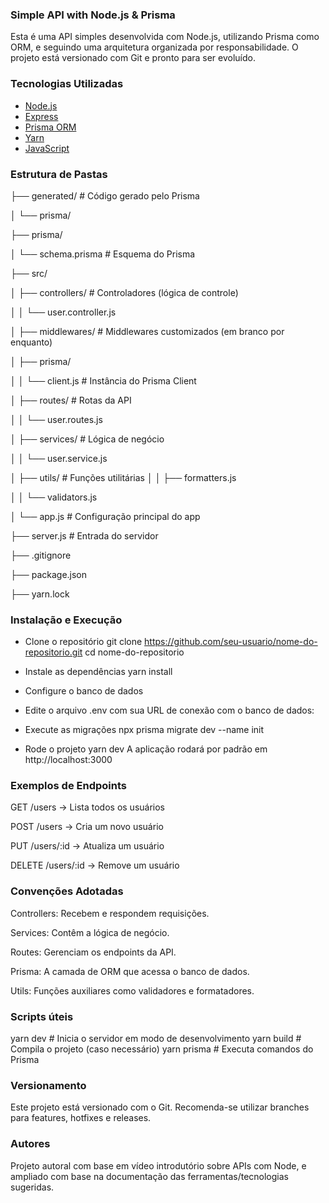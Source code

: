 ### Simple API with Node.js & Prisma

Esta é uma API simples desenvolvida com Node.js, utilizando Prisma como ORM, e seguindo uma arquitetura organizada por responsabilidade. O projeto está versionado com Git e pronto para ser evoluído.

### Tecnologias Utilizadas

- [Node.js](https://nodejs.org/)
- [Express](https://expressjs.com/)
- [Prisma ORM](https://www.prisma.io/)
- [Yarn](https://yarnpkg.com/)
- [JavaScript](https://developer.mozilla.org/en-US/docs/Web/JavaScript)

### Estrutura de Pastas

├── generated/             # Código gerado pelo Prisma

│   └── prisma/

├── prisma/

│   └── schema.prisma      # Esquema do Prisma

├── src/

│   ├── controllers/       # Controladores (lógica de controle)

│   │   └── user.controller.js

│   ├── middlewares/       # Middlewares customizados (em branco por enquanto)

│   ├── prisma/

│   │   └── client.js       # Instância do Prisma Client

│   ├── routes/            # Rotas da API

│   │   └── user.routes.js

│   ├── services/          # Lógica de negócio

│   │   └── user.service.js

│   ├── utils/             # Funções utilitárias
│   │   ├── formatters.js

│   │   └── validators.js

│   └── app.js             # Configuração principal do app

├── server.js              # Entrada do servidor

├── .gitignore

├── package.json

├── yarn.lock


### Instalação e Execução
* Clone o repositório
git clone https://github.com/seu-usuario/nome-do-repositorio.git
cd nome-do-repositorio


* Instale as dependências
yarn install

* Configure o banco de dados

* Edite o arquivo .env com sua URL de conexão com o banco de dados:

* Execute as migrações
npx prisma migrate dev --name init

* Rode o projeto
yarn dev
A aplicação rodará por padrão em http://localhost:3000

### Exemplos de Endpoints

GET /users        → Lista todos os usuários

POST /users       → Cria um novo usuário

PUT /users/:id    → Atualiza um usuário

DELETE /users/:id → Remove um usuário

### Convenções Adotadas
Controllers: Recebem e respondem requisições.

Services: Contêm a lógica de negócio.

Routes: Gerenciam os endpoints da API.

Prisma: A camada de ORM que acessa o banco de dados.

Utils: Funções auxiliares como validadores e formatadores.

### Scripts úteis
yarn dev        # Inicia o servidor em modo de desenvolvimento
yarn build      # Compila o projeto (caso necessário)
yarn prisma     # Executa comandos do Prisma

### Versionamento
Este projeto está versionado com o Git. Recomenda-se utilizar branches para features, hotfixes e releases.

### Autores

Projeto autoral com base em vídeo introdutório sobre APIs com Node, e ampliado com base na documentação das ferramentas/tecnologias sugeridas.